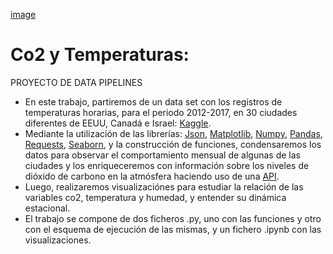[image](https://github.com/JulianTrufero/CO2-and-Temperatures-Seasonality/blob/main/images/1573587665_archive_shutterstock_772541140.jpg)

# Co2 y Temperaturas: 
PROYECTO DE DATA PIPELINES

- En este trabajo, partiremos de un data set con los registros de temperaturas horarias, para el periodo 2012-2017, en 30 ciudades diferentes de EEUU, Canadá e Israel: [Kaggle](https://www.kaggle.com/selfishgene/historical-hourly-weather-data). 
- Mediante la utilización de las librerías: [Json](https://www.json.org/json-en.html), [Matplotlib](https://matplotlib.org/stable/contents.html), [Numpy](https://numpy.org/doc/), [Pandas](https://pandas.pydata.org/docs), [Requests](https://docs.python-requests.org/en/master/), [Seaborn](https://seaborn.pydata.org/), y la construcción de funciones, condensaremos los datos para observar el comportamiento mensual de algunas de las ciudades y los enriqueceremos con información sobre los niveles de dióxido de carbono en la atmósfera haciendo uso de una [API](https://rapidapi.com/rene-mdd/api/daily-atmosphere-carbon-dioxide-concentration/).
- Luego, realizaremos visualizaciónes para estudiar la relación de las variables co2, temperatura y humedad, y entender su dinámica estacional.
- El trabajo se compone de dos ficheros .py, uno con las funciones y otro con el esquema de ejecución de las mismas, y un fichero .ipynb con las visualizaciones. 
